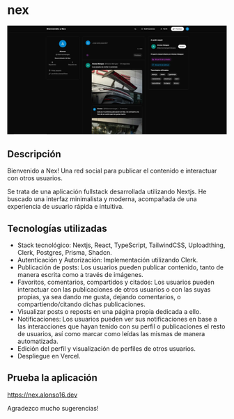 # nex
![Banner](nex.webp)


## Descripción
Bienvenido a Nex! Una red social para publicar el contenido e interactuar con otros usuarios.

Se trata de una aplicación fullstack desarrollada utilizando Nextjs. He buscado una interfaz minimalista y moderna, acompañada de una experiencia de usuario rápida e intuitiva.

## Tecnologías utilizadas

-  Stack tecnológico: Nextjs, React, TypeScript, TailwindCSS, Uploadthing, Clerk, Postgres, Prisma, Shadcn.
-  Autenticación y Autorización: Implementación utilizando Clerk.
-  Publicación de posts: Los usuarios pueden publicar contenido, tanto de manera escrita como a través de imágenes.
-  Favoritos, comentarios, compartidos y citados: Los usuarios pueden interactuar con las publicaciones de otros usuarios o con las suyas propias, ya sea dando me gusta, dejando comentarios, o compartiendo/citando dichas publicaciones.
-  Visualizar posts o reposts en una página propia dedicada a ello.
-  Notificaciones: Los usuarios pueden ver sus notificaciones en base a las interacciones que hayan tenido con su perfil o publicaciones el resto de usuarios, así como marcar como leídas las mismas de manera automatizada.
-  Edición del perfil y visualización de perfiles de otros usuarios.  
-  Despliegue en Vercel.

## Prueba la aplicación

https://nex.alonso16.dev

Agradezco mucho sugerencias!
